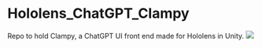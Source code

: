 # Hololens_ChatGPT_Clampy
Repo to hold Clampy, a ChatGPT UI front end made for Hololens in Unity. 
![](https://media.giphy.com/media/atZFBebYv0wSFwBNrT/giphy.gif)



